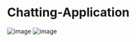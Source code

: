 # Chatting-Application
![image](https://github.com/raman2000-tech/Chatting-Application/assets/68608081/2f4a7a58-9317-4cd7-9738-e9ba2c3c6c48)
![image](https://github.com/raman2000-tech/Chatting-Application/assets/68608081/2b195488-783d-4ac3-a871-b5c3ca6ec987)
